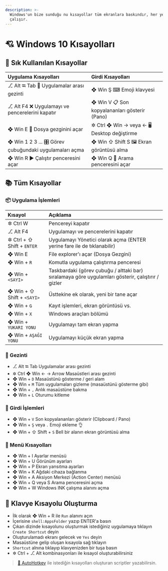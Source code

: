```yaml
---
description: >-
  Windows'un bize sunduğu nu kısayollar tüm ekranlara baskındır, her yerde
  çalışır.
---
```


# 💘 Windows 10 Kısayolları

## 🌟 Sık Kullanılan Kısayollar

| Uygulama Kısayolları | Girdi Kısayolları |
| :--- | :--- |
| ⎇ Alt ⭾ Tab 🚙 Uygulamalar arası gezinti | ❖ Win Ş ⌨ Emoji klavyesi |
| ⎇ Alt F4 ❌ Uygulamayı ve pencerelerini kapatır | ❖ Win V 📋 Son kopyalananları gösterir \(Pano\) |
| ❖ Win E 📂 Dosya gezginini açar | ✲ Ctrl ❖ Win -&gt; veya &lt;- 🖥 Desktop değiştirme |
| ❖ Win 1 2 3 ... 🎛 Görev çubuğundaki uygulamaları açma | ❖ Win ⇧ Shift S 🖼 Ekran görüntüsü alma |
| ❖ Win R ▶ Çalıştır penceresini açar | ❖ Win Q 🔎 Arama penceresini açar |

## 📚 Tüm Kısayollar

### 📦 Uygulama İşlemleri

| Kısayol | Açıklama |
| :--- | :--- |
| ✲ Ctrl W | Pencereyi kapatır |
| ⎇ Alt F4 | Uygulamayı ve pencerelerini kapatır |
| ✲ Ctrl + ⇧ Shift + `ENTER` | Uygulamayı Yönetici olarak açma \(ENTER yerine fare ile de tıklanabilir\) |
| ❖ Win E | File explorer'ı açar \(Dosya Gezgini\) |
| ❖ Win + `R` | Komutla uygulama çalıştırma penceresi |
| ❖ Win + `<SAYI>` | Taskbardaki \(görev çubuğu / alttaki bar\) sıralamaya göre uygulamları gösterir, çalıştırır / gizler |
| ❖ Win + ⇧ Shift + `<SAYI>` | Üsttekine ek olarak, yeni bir tane açar |
| ❖ Win + `G` | Kayıt işlemleri, ekran görüntüsü vs. |
| ❖ Win + `X` | Windows araçları bölümü |
| ❖ Win + `YUKARI YONU` | Uygulamayı tam ekran yapma |
| ❖ Win + `AŞAĞI YONU` | Uygulamayı küçük ekran yapma |

### 🚶‍ Gezinti

* ⎇ Alt ⭾ Tab Uygulamalar arası gezinti
* ✲ Ctrl ❖ Win ← → Arrow Masaüstleri arası gezinti
* ❖ Win + `D` Masaüstünü gösterme / geri alam
* ❖ Win + `M` Tüm uygulamaları gizleme \(masaüstünü gösterme gibi\)
* ❖ Win + `,` Anlık masaüstüne bakma
* ❖ Win + `L` Oturumu kitleme

### 💫 Girdi İşlemleri

* ❖ Win + `V` Son kopyalananları gösterir \(Clipboard / Pano\)
* ❖ Win + `Ş` veya `.` Emoji ekleme 👌
* ❖ Win + ⇧ Shift + `S` Bell bir alanın ekran görüntüsü alma

### 📃 Menü Kısayolları

* ❖ Win + I Ayarlar menüsü
* ❖ Win + U Görünüm ayarları
* ❖ Win + P Ekran yansıtma ayarları
* ❖ Win + K Ağdaki cihaza bağlanma
* ❖ Win + A Aksiyon Merkezi \(Action Center\) menüsü
* ❖ Win + Q veya S Arama penceresini açma
* ❖ Win + W Windows INK çalışma alanını açma

## 👷‍ Klavye Kısayolu Oluşturma

* İlk olarak ❖ Win + R ile `Run` alanını açın
* İçerisine `shell:AppsFolder` yazıp ENTER'a basın
* Çıkan dizinde kısayolunu oluşturmak istediğiniz uygulamaya tıklayın `Create Shortcut` deyin
* Oluşturulamadı ekranı gelecek ve `Yes` deyin
* Masaüstüne gelip oluşan kısayola sağ tıklayın
* `Shortcut` alnına tıklayıp klavyenizden bir tuşa basın
* ✲ Ctrl + ⎇ Alt kombinasyonları ile kısayol oluşturabilirsiniz

> [💫 AutoHotkey](../diger-notlar/0-autohotkey.md) ile istediğin kısayolları oluşturan scriptler yazabilirsin.

